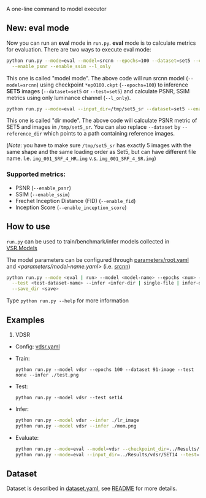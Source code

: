 A one-line command to model executor
## New: eval mode
Now you can run an **eval** mode in `run.py`. **eval** mode is to calculate metrics for evaluation.
There are two ways to execute eval mode:

```bash
python run.py --mode=eval --model=srcnn --epochs=100 --dataset=set5 --checkpoint_dir=/tmp/srcnn/save \
  --enable_psnr --enable_ssim --l_only
```
This one is called "model mode".
The above code will run srcnn model (`--model=srcnn`) using checkpoint 
`*ep0100.ckpt` (`--epochs=100`) to inference **SET5** images (`--dataset=set5` or `--test=set5`)
and calculate PSNR, SSIM metrics using only luminance channel (`--l_only`).

```bash
python run.py --mode=eval --input_dir=/tmp/set5_sr --dataset=set5 --enable_psnr
```
This one is called "dir mode".
The above code will calculate PSNR metric of SET5 and images in `/tmp/set5_sr`.
You can also replace `--dataset` by `--reference_dir` which points to a path containing reference images.

(_Note_: you have to make sure `/tmp/set5_sr` has exactly 5 images with the same
shape and the same loading order as Set5, but can have different file name. I.e.
`img_001_SRF_4_HR.img` v.s. `img_001_SRF_4_SR.img`)

### Supported metrics:
- PSNR (`--enable_psnr`)
- SSIM (`--enable_ssim`)
- Frechet Inception Distance (FID) (`--enable_fid`)
- Inception Score (`--enable_inception_score`)

## How to use
`run.py` can be used to train/benchmark/infer models collected in [VSR.Models](../VSR/Models)

The model parameters can be configured through [parameters/root.yaml](./parameters/root.yaml) and
*<parameters/model-name.yaml>* (i.e. [srcnn](./parameters/srcnn.yaml))

```Bash
python run.py --mode <eval | run> --model <model-name> --epochs <num> --steps_per_epoch <num> --dataset <train-dataset-name> \
  --test <test-dataset-name> --infer <infer-dir | single-file | infer-dataset-name> --threads <loading-thread-num>\
  --save_dir <save>
```

Type `python run.py --help` for more information

## Examples
1. VDSR
- Config: [vdsr.yaml](parameters/vdsr.yaml)
- Train:
    
    `python run.py --model vdsr --epochs 100 --dataset 91-image --test none --infer ./test.png`
- Test:

    `python run.py --model vdsr --test set14`
- Infer:
    ```Bash
    python run.py --model vdsr --infer ./lr_image
    python run.py --model vdsr --infer ./mom.png
    ```
- Evaluate:
    ```Bash
    python run.py --mode=eval --model=vdsr --checkpoint_dir=../Results/vdsr --epochs=100 --test=set14 --enable_psnr --enable_ssim
    python run.py --mode=eval --input_dir=../Results/vdsr/SET14 --test=set14 --enable_psnr --enable_ssim
    ```

## Dataset
Dataset is described in [dataset.yaml](../Data/datasets.yaml), see [README](../Data/README.md) for more details.
